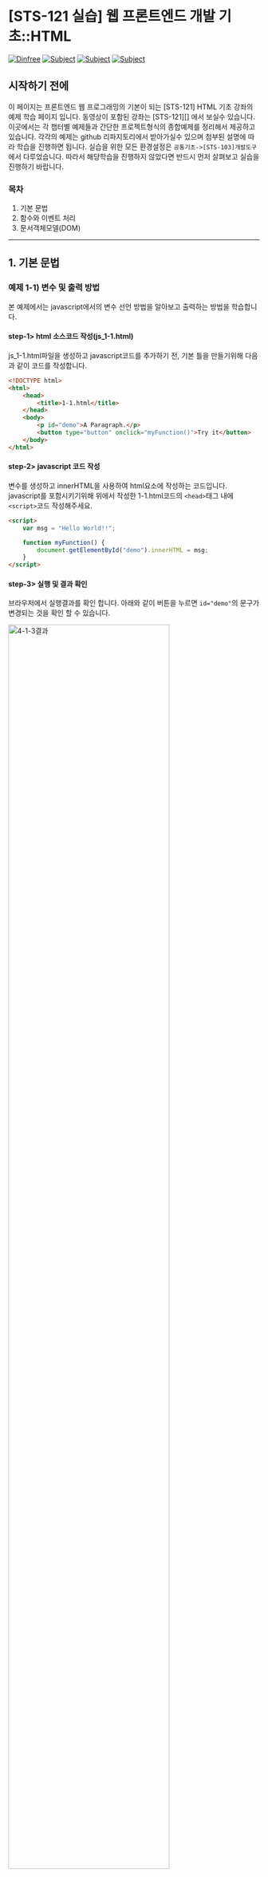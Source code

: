 
# [STS-121 실습] 웹 프론트엔드 개발 기초::HTML

[![Dinfree][din-badge]][din-url]
[![Subject][html-badge]][din-url]
[![Subject][css-badge]][din-url]
[![Subject][js-badge]][din-url]

## 시작하기 전에
이 페이지는 프론트엔드 웹 프로그래밍의 기본이 되는 [STS-121] HTML 기초 강좌의 예제 학습 페이지 입니다. 동영상이 포함된 강좌는 [STS-121][] 에서 보실수 있습니다. 이곳에서는 각 챕터별 예제들과 간단한 프로젝트형식의 종합예제를 정리해서 제공하고 있습니다. 각각의 예제는 github 리파지토리에서 받아가실수 있으며 첨부된 설명에 따라 학습을 진행하면 됩니다. 실습을 위한 모든 환경설정은 `공통기초->[STS-103]개발도구` 에서 다루었습니다. 따라서 해당학습을 진행하지 않았다면 반드시 먼저 살펴보고 실습을 진행하기 바랍니다.

### 목차
1. 기본 문법
2. 함수와 이벤트 처리
3. 문서객체모델(DOM) 

--- 

## 1. 기본 문법
### 예제 1-1) 변수 및 출력 방법
본 예제에서는 javascript에서의 변수 선언 방법을 알아보고 출력하는 방법을 학습합니다.

#### step-1> html 소스코드 작성(js_1-1.html)
js_1-1.html파일을 생성하고 javascript코드를 추가하기 전, 기본 틀을 만들기위해 다음과 같이 코드를 작성합니다.

```html
<!DOCTYPE html>
<html>
    <head>
        <title>1-1.html</title>
    </head>
    <body>
        <p id="demo">A Paragraph.</p>
        <button type="button" onclick="myFunction()">Try it</button>
    </body>
</html>
```

#### step-2> javascript 코드 작성
변수를 생성하고 innerHTML을 사용하여 html요소에 작성하는 코드입니다. javascript를 포함시키기위해 위에서 작성한 1-1.html코드의 `<head>`태그 내에 `<script>`코드 작성해주세요.

```html
<script>
    var msg = "Hello World!!";

    function myFunction() {
        document.getElementById("demo").innerHTML = msg;
    }
</script>
```

#### step-3> 실행 및 결과 확인
브라우저에서 실행결과를 확인 합니다. 아래와 같이 버튼을 누르면 `id="demo"`의 문구가 변경되는 것을 확인 할 수 있습니다.

<img class="img-shadow" alt="4-1-3결과" src="img/js_1-1.gif" width="80%">

### 예제 1-2) javascript 적용 방법
본 예제에서는 javascript를 적용시키는 방법을 알아봅니다. 

#### step-1> html 소스코드 작성(js_1-2.html)
js_1-2.html파일을 생성하고 html문서 내부에 javascript 코드를 작성하기위해 다음과 같이 코드를 작성합니다.

```html
<!DOCTYPE html>
<html>
    <head>
        <title>1-2.html</title>
        <script>
            var num=0;
            document.write("head 태그 내 실행"+num+"<br>");
        </script>
        <script src="1-2.js"></script>
    </head>
    <body>
        <script>
            var num=1;
            document.write("body 태그 내 실행"+num+"<br>");
        </script>
    </body>
</html>
```


#### step-2> javascript 소스코드 작성(1-2.js)
외부 javascript 문서를 참조 방식을 사용해보기 위해 1-2.js 파일을 생성하고 다음과 같이 코드를 작성합니다.

```javascript
var num=2;
document.write("외부 javascript 문서 실행"+num+"<br>");
```

#### step-3> 외부 문서 참조
외부 자바스크립트 문서 작성한 것을 html문서가 참조하도록 하기위해 다음과 같이 js_1-2.html를 수정합니다. 

```html
<head>
    <title>1-2.html</title>
    <script>
        var num=0;
        document.write("head 태그 내 실행"+num+"<br>");
    </script>
    <script src="1-2.js"></script>
</head>
```

#### step-4> 실행 및 결과 확인
브라우저에서 실행결과를 확인 합니다.

<img class="img-shadow" alt="js_1-2결과" src="img/js_1-2.png" width="30%">

### 예제 1-3) 조건문
본 예제에서는 javascript의 제어문에 대해 알아봅니다.

#### step-1> html 소스코드 작성(js_1-3.html)
js_1-3.html은 로그인을 하는 프로그램입니다. 아이디와 비밀번호를 입력받고 로그인을 성공하였는지 실패하였는지 여부를 판단하기 위해 js_1-3.html파일을 생성하고 다음과 같이 코드를 작성합니다.

```html
<!DOCTYPE html>
<html>
    <head>
        <title>1-3.html</title>
    </head>
    <body>
        <p>아이디, 비밀번호 입력</p>
        <script>
            id=prompt('아이디 입력');
            if(id=='admin'){
                password=prompt('비밀번호 입력');
                if(password=='123456'){
                    window.alert('login');
                }
                else{
                    window.alert('error');
                }
            }
            else{
                window.alert('error');
            }
        </script>
    </body>
</html>
```
#### step-2> 실행 및 결과 확인
브라우저에서 실행결과를 확인 합니다.

<img class="img-shadow" alt="js_1-3결과" src="img/js_1-3.gif" width="80%">


### 예제 1-4) 연산자
본 예제에서는 문자열 연산자, 산술 연산자, 비교 연산자, 논리 연산자에대해 학습합니다.

#### step-1> 소스코드 작성(js_1-4.html)
js_1-3.html은 로그인을 하는 프로그램입니다. 아이디와 비밀번호를 입력받고 로그인을 성공하였는지 실패하였는지 여부를 판단하기 위해 js_1-3.html파일을 생성하고 다음과 같이 코드를 작성합니다.

```html
<!DOCTYPE html>
<html>
    <head>
        <title>1-4.html</title>
    </head>
    <body>
        <p>문자열 연산자</p>
        <script>
            var str1="hello";
            var str2='world';
            var str=str1+str2;
            document.write(str+"<br>");
        </script>

        <p>산술 연산자</p>
        <script>
            var num1=3;
            var num2=5; 
            document.write((num1+num2)+"<br>");
            document.write((num1%num2)+"<br>");
            document.write((num1++)+"<br>");
            document.write((num1)+"<br>");
            document.write((++num1)+"<br>");
            document.write((num2++)+"<br>");
            document.write((num2)+"<br>");
            document.write((++num2)+"<br>");
        </script>

        <p>비교 연산자</p>
        <script>
            var num1=3;
            var num2="3"; 
            document.write((num1>num2) +"<br>");
            document.write((num1<num2) +"<br>");
            document.write((num1==num2) +"<br>");
            document.write((num1===num2) +"<br>");
            document.write((num1!=num2) +"<br>");
            document.write((num1!==num2) +"<br>");
        </script>

        <p>논리 연산자</p>
        <script>
            var num1=3;
            var num2=5; 
            document.write((num1>2&&num2>6) +"<br>");
            document.write((num1>2||num2>6) +"<br>");
            document.write((!(num1>2)) +"<br>");
        </script>
    </body>
</html>
```
#### step-2> 실행 및 결과 확인
브라우저에서 실행결과를 확인 합니다.

<img class="img-shadow" alt="js_1-4결과" src="img/js_1-3.png" width="30%">

### 예제 1-5) 반복문
본 예제에서는 반복문이 무엇인지 배우고, 반복문인 while과 for을 사용하는 방법에 대해서 학습합니다.

#### step-1> 소스코드 작성(js_1-5.html)
js_1-5.html은 구구단 2단을 보여주는 예제입니다. javascript로 구구단 2단을 계산하여 출력하기위해 js_1-5.html파일을 생성하고 다음과 같이 코드를 작성합니다.

```html
<!DOCTYPE html>
<html>
    <head>
        <title>1-5.html</title>
    </head>

    <body>
        <script>
            for (i = 1; i < 10; i++) {
                document.write("2*" + i + "=" + 2*i + "<br>");
            }
        </script>
    </body>
</html>
```
#### step-2> 실행 및 결과 확인
브라우저에서 실행결과를 확인 합니다.

<img class="img-shadow" alt="js_1-5결과" src="img/js_1-5.png" width="10%">

#### step-3> 소스코드 변경
For로 구현하였던 구구단을 While로 변경하여 만들어보려고합니다. 반복문 중에 하나인 While을 이용해 구구단 2단을 출력하기위해 js_1-5.html파일의 코드를 다음과 같이 수정합니다.

```html
<script>
    var i=1;
    while (i < 10) {
        document.write("2*" + i + "=" + 2*i + "<br>");
        i++;
    }
</script>
```

#### step-4> 실행 및 결과 확인
브라우저에서 실행결과를 확인 합니다.

<img class="img-shadow" alt="js_1-5결과" src="img/js_1-5.png" width="10%">



## 2. 함수와 이벤트 처리
### 예제 2-1) 함수
본 예제에서는 javascript에서의 함수에 대해 이해하고 함수를 작성하는 방법에 대해 학습합니다.

#### step-1> 소스코드 작성(js_2-1.html)
js_2-1.html파일을 생성하고 함수를 만들어 특정한 기능을 수행하도록 하기위해 다음과 같이 코드를 작성합니다.

```html
<!DOCTYPE html>
<html>
    <head>
        <title>2-1.html</title>
        <script>
            function calc(n1,n2) {
                return n1*n2;
            }

            function myFunction(n1,n2) {
                document.getElementById("result").innerHTML = calc(n1,n2);
            }
        </script>
    </head>

    <body>
        <button type="button" onclick="myFunction(12,5)">calc 12*5</button>
        <p id="result"> </p>
    </body>
</html>
```
#### step-2> 실행 및 결과 확인
브라우저에서 실행결과를 확인 합니다.

<img class="img-shadow" alt="js_2-1결과" src="img/js_2-1.gif" width="80%">


## 3. 문서객체모델(DOM) 
### 예제 3-1) document 객체
본 예제에서는 문서객체모델이 무엇인지 알아보고 개념을 익힙니다. 문서객체모델을 어느때, 어떠한 식으로 사용하는지 학습합니다.

#### step-1> 소스코드 작성(js_3-1.html)
js_2-1.html파일을 생성하고 문서 객체를 생성하기위해 다음과 같이 코드를 작성합니다.

```html
<!DOCTYPE html>
<html>
    <head>
        <title>3-1.html</title>
        <script>
            function add(){
                var header=document.createElement('h2');
                var text=document.createTextNode('hello world');
                header.appendChild(text);
                document.body.appendChild(header);
            };
        </script>
    </head>

    <body>
        <a href="#" onclick="add()">Click!</a>
    </body>
</html>
```
#### step-2> 실행 및 결과 확인
브라우저에서 실행결과를 확인 합니다.

<img class="img-shadow" alt="js_3-1결과" src="img/js_3-1.gif" width="80%">

### 예제 3-2) 문서 객체 스타일 변경하기
본 예제에서는 문서객체의 스타일을 변경하는 방법을 학습합니다.

#### step-1> 소스코드 작성(js_3-2.html)
js_3-2.html파일을 생성하고 문서 객체의 스타일을 변경하기위해 다음과 같이 코드를 작성합니다.

```html
<!DOCTYPE html>
<html>
    <head>
        <title>3-2.html</title>
        <script>
            function textstyle(){
                document.getElementById("msg").style.color="blue";
            }
        </script>
    </head>

    <body>
        <p id="msg">문서 객체 스타일 변경하기</p>
        <a href="#" onclick="textstyle()">텍스트 스타일 변경하기</a>
    </body>
</html>
```
#### step-2> 실행 및 결과 확인
브라우저에서 실행결과를 확인 합니다.

<img class="img-shadow" alt="js_3-2결과" src="img/js_3-2.gif" width="80%">


[din-badge]:https://img.shields.io/badge/dinfree-edu-orange.svg
[din-url]:https://github.com/dinfree
[css-badge]:https://img.shields.io/badge/frontend-css-ff69b4.svg
[html-badge]:https://img.shields.io/badge/frontend-html-brightgreen.svg
[js-badge]:https://img.shields.io/badge/frontend-javascript-red.svg
